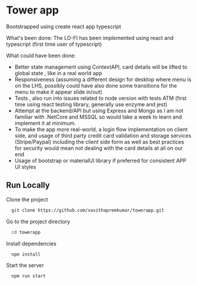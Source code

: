 
# Tower app

Bootstrapped using create react app typescript

What's been done:
The LO-FI has been implemented using react and typescript (first time user of typescript)


What could have been done:
- Better state management using ContextAPI, card details will be lifted to global state , like in a real world app
- Responsiveness (assuming a different design for desktop where menu is on the LHS, possibly could have also done some transitions for the menu to make it appear slide in/out)
- Tests , also run into issues related to node version with tests ATM (first time using react testing library, generally use enzyme and jest)
- Attempt at the backend/API but using Express and Mongo as I am not familiar with .NetCore and MSSQL so would take a week to learn and implement it at minimum.
- To make the app more real-world, a login flow implementation on client side, and usage of third party credit card validation and storage services (Stripe/Paypal) including the client side form as well as best practices for security would mean not dealing with the card details at all on our end
- Usage of bootstrap or materialUI library if preferred for consistent APP UI styles



## Run Locally

Clone the project

```bash
  git clone https://github.com/savithapremkumar/towerapp.git
```

Go to the project directory

```bash
  cd towerapp
```

Install dependencies

```bash
  npm install
```

Start the server

```bash
  npm run start
```


